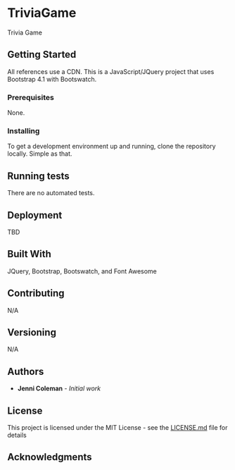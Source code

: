 # TriviaGame
Trivia Game

## Getting Started
 
 All references use a CDN.
 This is a JavaScript/JQuery project that uses Bootstrap 4.1 with Bootswatch. 

### Prerequisites

None.

### Installing

To get a development environment up and running, clone the repository locally.  Simple as that.

## Running tests

There are no automated tests.

## Deployment

TBD

## Built With

JQuery, Bootstrap, Bootswatch, and Font Awesome

## Contributing

N/A

## Versioning

N/A

## Authors

* **Jenni Coleman** - *Initial work*

## License

This project is licensed under the MIT License - see the [LICENSE.md](LICENSE.md) file for details

## Acknowledgments


